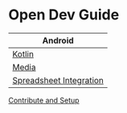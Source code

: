 # Open Dev Guide 

| Android |
|-------------|
|[Kotlin](android/kotlin.md)|
|[Media](android/media.md)|
|[Spreadsheet Integration](android/spreadsheet-integration.md)|

[Contribute and Setup](setup.md)